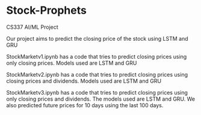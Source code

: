 # Stock-Prophets
CS337 AI/ML Project 

Our project aims to predict the closing price of the stock using LSTM and GRU

StockMarketv1.ipynb has a code that tries to predict closing prices using only closing prices. Models used are LSTM and GRU 

StockMarketv2.ipynb has a code that tries to predict closing prices using closing prices and dividends. Models used are LSTM and GRU

StockMarketv3.ipynb has a code that tries to predict closing prices using only closing prices and dividends. The models used are LSTM and GRU. We also predicted future prices for 10 days using the last 100 days.
